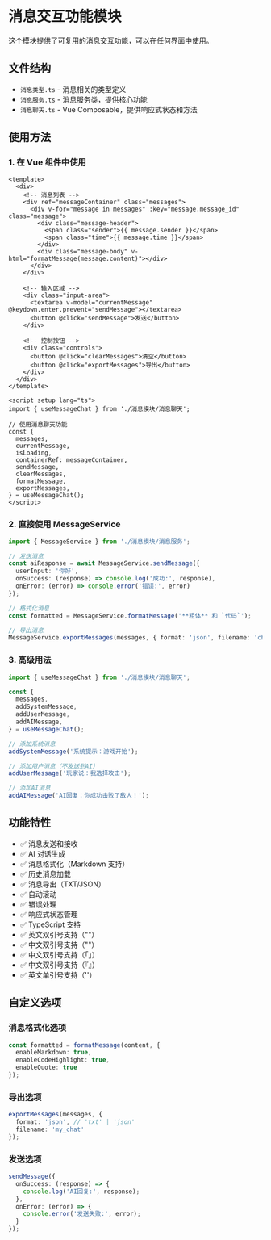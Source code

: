 # 消息交互功能模块

这个模块提供了可复用的消息交互功能，可以在任何界面中使用。

## 文件结构

- `消息类型.ts` - 消息相关的类型定义
- `消息服务.ts` - 消息服务类，提供核心功能
- `消息聊天.ts` - Vue Composable，提供响应式状态和方法

## 使用方法

### 1. 在 Vue 组件中使用

```vue
<template>
  <div>
    <!-- 消息列表 -->
    <div ref="messageContainer" class="messages">
      <div v-for="message in messages" :key="message.message_id" class="message">
        <div class="message-header">
          <span class="sender">{{ message.sender }}</span>
          <span class="time">{{ message.time }}</span>
        </div>
        <div class="message-body" v-html="formatMessage(message.content)"></div>
      </div>
    </div>

    <!-- 输入区域 -->
    <div class="input-area">
      <textarea v-model="currentMessage" @keydown.enter.prevent="sendMessage"></textarea>
      <button @click="sendMessage">发送</button>
    </div>

    <!-- 控制按钮 -->
    <div class="controls">
      <button @click="clearMessages">清空</button>
      <button @click="exportMessages">导出</button>
    </div>
  </div>
</template>

<script setup lang="ts">
import { useMessageChat } from './消息模块/消息聊天';

// 使用消息聊天功能
const {
  messages,
  currentMessage,
  isLoading,
  containerRef: messageContainer,
  sendMessage,
  clearMessages,
  formatMessage,
  exportMessages,
} = useMessageChat();
</script>
```

### 2. 直接使用 MessageService

```typescript
import { MessageService } from './消息模块/消息服务';

// 发送消息
const aiResponse = await MessageService.sendMessage({
  userInput: '你好',
  onSuccess: (response) => console.log('成功:', response),
  onError: (error) => console.error('错误:', error)
});

// 格式化消息
const formatted = MessageService.formatMessage('**粗体** 和 `代码`');

// 导出消息
MessageService.exportMessages(messages, { format: 'json', filename: 'chat_log' });
```

### 3. 高级用法

```typescript
import { useMessageChat } from './消息模块/消息聊天';

const {
  messages,
  addSystemMessage,
  addUserMessage,
  addAIMessage,
} = useMessageChat();

// 添加系统消息
addSystemMessage('系统提示：游戏开始');

// 添加用户消息（不发送到AI）
addUserMessage('玩家说：我选择攻击');

// 添加AI消息
addAIMessage('AI回复：你成功击败了敌人！');
```

## 功能特性

- ✅ 消息发送和接收
- ✅ AI 对话生成
- ✅ 消息格式化（Markdown 支持）
- ✅ 历史消息加载
- ✅ 消息导出（TXT/JSON）
- ✅ 自动滚动
- ✅ 错误处理
- ✅ 响应式状态管理
- ✅ TypeScript 支持
- ✅ 英文双引号支持（""）
- ✅ 中文双引号支持（""）
- ✅ 中文双引号支持（「」）
- ✅ 中文双引号支持（『』）
- ✅ 英文单引号支持（''）

## 自定义选项

### 消息格式化选项

```typescript
const formatted = formatMessage(content, {
  enableMarkdown: true,
  enableCodeHighlight: true,
  enableQuote: true
});
```

### 导出选项

```typescript
exportMessages(messages, {
  format: 'json', // 'txt' | 'json'
  filename: 'my_chat'
});
```

### 发送选项

```typescript
sendMessage({
  onSuccess: (response) => {
    console.log('AI回复:', response);
  },
  onError: (error) => {
    console.error('发送失败:', error);
  }
});
```
